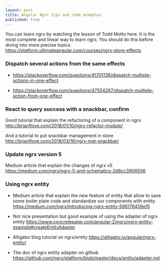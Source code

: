 ```yaml
---
layout: post
title: Angular Ngrx tips and code examples
published: true
---
```


You can learn ngrx by watching the lesson of Todd Motto here. It is the most complete and linear way to learn ngrx. 
You should do this before diving into more precise topics.
https://platform.ultimateangular.com/courses/ngrx-store-effects

### Dispatch several actions from the same effects

* https://stackoverflow.com/questions/41701138/dispatch-multiple-actions-in-one-effect

* https://stackoverflow.com/questions/47554267/dispatch-multiple-action-from-one-effect

### React to query success with a snackbar, confirm

Good tutorial that explain the refactoring of a component in ngrx
http://brianflove.com/2018/01/10/ngrx-refactor-module/

And a tutorial to put snackbar management in store 
http://brianflove.com/2018/03/16/ngrx-mat-snackbar/

### Update ngrx version 5 

Medium article that explain the changes of ngrx v5
https://medium.com/ngrx/ngrx-5-and-schematics-2d8cc3906506

### Using ngrx entity 

* Medium article that explain the new feature of entity that allow to save some boiler plate code and standardize our components with entity
https://medium.com/ngrx/introducing-ngrx-entity-598176456e15

* Not nice presentation but good example of using the adapter of ngrx entity
https://www.concretepage.com/angular-2/ngrx/ngrx-entity-example#createEntityAdapter

* Alligator blog tutorial on ngrx/entity
https://alligator.io/angular/ngrx-entity/

* The doc of  ngrx entity adapter on github 
https://github.com/ngrx/platform/blob/master/docs/entity/adapter.md